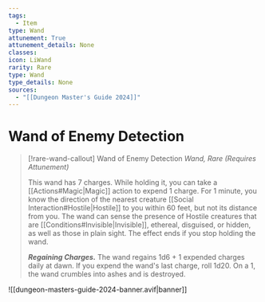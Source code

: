 ```yaml
---
tags:
  - Item
type: Wand
attunement: True
attunement_details: None
classes:
icon: LiWand
rarity: Rare
type: Wand
type_details: None
sources: 
  - "[[Dungeon Master's Guide 2024]]"
---
```

# Wand of Enemy Detection
>[!rare-wand-callout] Wand of Enemy Detection
>_Wand, Rare (Requires Attunement)_
>
>This wand has 7 charges. While holding it, you can take a [[Actions#Magic\|Magic]] action to expend 1 charge. For 1 minute, you know the direction of the nearest creature [[Social Interaction#Hostile\|Hostile]] to you within 60 feet, but not its distance from you. The wand can sense the presence of Hostile creatures that are [[Conditions#Invisible\|Invisible]], ethereal, disguised, or hidden, as well as those in plain sight. The effect ends if you stop holding the wand.
>
>**_Regaining Charges._** The wand regains 1d6 + 1 expended charges daily at dawn. If you expend the wand's last charge, roll 1d20. On a 1, the wand crumbles into ashes and is destroyed.
>


![[dungeon-masters-guide-2024-banner.avif|banner]]